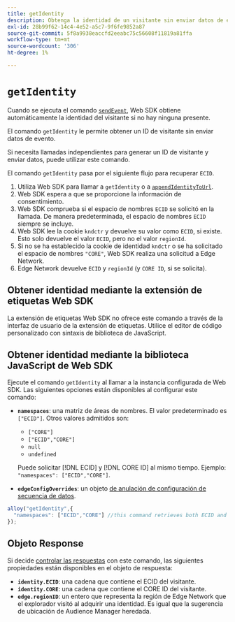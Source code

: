 ```yaml
---
title: getIdentity
description: Obtenga la identidad de un visitante sin enviar datos de evento.
exl-id: 28b99f62-14c4-4e52-a5c7-9f6fe9852a87
source-git-commit: 5f8a9938eaccfd2eeabc75c56608f11819a81ffa
workflow-type: tm+mt
source-wordcount: '306'
ht-degree: 1%

---
```


# `getIdentity`

Cuando se ejecuta el comando [`sendEvent`](sendevent/overview.md), Web SDK obtiene automáticamente la identidad del visitante si no hay ninguna presente.

El comando `getIdentity` le permite obtener un ID de visitante sin enviar datos de evento.

Si necesita llamadas independientes para generar un ID de visitante y enviar datos, puede utilizar este comando.

El comando `getIdentity` pasa por el siguiente flujo para recuperar `ECID`.

1. Utiliza Web SDK para llamar a `getIdentity` o a [`appendIdentityToUrl`](appendidentitytourl.md).
1. Web SDK espera a que se proporcione la información de consentimiento.
1. Web SDK comprueba si el espacio de nombres `ECID` se solicitó en la llamada. De manera predeterminada, el espacio de nombres `ECID` siempre se incluye.
1. Web SDK lee la cookie `kndctr` y devuelve su valor como `ECID`, si existe. Esto solo devuelve el valor `ECID`, pero no el valor `regionId`.
1. Si no se ha establecido la cookie de identidad `kndctr` o se ha solicitado el espacio de nombres `"CORE"`, Web SDK realiza una solicitud a Edge Network.
1. Edge Network devuelve `ECID` y `regionId` (y `CORE ID`, si se solicita).

## Obtener identidad mediante la extensión de etiquetas Web SDK

La extensión de etiquetas Web SDK no ofrece este comando a través de la interfaz de usuario de la extensión de etiquetas. Utilice el editor de código personalizado con sintaxis de biblioteca de JavaScript.

## Obtener identidad mediante la biblioteca JavaScript de Web SDK

Ejecute el comando `getIdentity` al llamar a la instancia configurada de Web SDK. Las siguientes opciones están disponibles al configurar este comando:

* **`namespaces`**: una matriz de áreas de nombres. El valor predeterminado es `["ECID"]`. Otros valores admitidos son:
   * `["CORE"]`
   * `["ECID","CORE"]`
   * `null`
   * `undefined`

  Puede solicitar [!DNL ECID] y [!DNL CORE ID] al mismo tiempo. Ejemplo: `"namespaces": ["ECID","CORE"]`.

* **`edgeConfigOverrides`**: un objeto [de anulación de configuración de secuencia de datos](datastream-overrides.md).

```js
alloy("getIdentity",{
  "namespaces": ["ECID","CORE"] //this command retrieves both ECID and CORE IDs.
});
```

## Objeto Response

Si decide [controlar las respuestas](command-responses.md) con este comando, las siguientes propiedades están disponibles en el objeto de respuesta:

* **`identity.ECID`**: una cadena que contiene el ECID del visitante.
* **`identity.CORE`**: una cadena que contiene el CORE ID del visitante.
* **`edge.regionID`**: un entero que representa la región de Edge Network que el explorador visitó al adquirir una identidad. Es igual que la sugerencia de ubicación de Audience Manager heredada.
